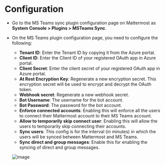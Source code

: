 # Configuration

- Go to the MS Teams sync plugin configuration page on Mattermost as **System Console > Plugins > MSTeams Sync**.
- On the MS Teams plugin configuration page, you need to configure the following:
    - **Tenant ID**: Enter the Tenant ID by copying it from the Azure portal.
    - **Client ID**: Enter the Client ID of your registered OAuth app in Azure portal.
    - **Client Secret**: Enter the client secret of your registered OAuth app in Azure portal.
    - **At Rest Encryption Key**: Regenerate a new encryption secret. This encryption secret will be used to encrypt and decrypt the OAuth token.
    - **Webhook secret**: Regenerate a new webhook secret.
    - **Bot Username**: The username for the bot account.
    - **Bot Password**: The password for the bot account.
    - **Enforce connected accounts**: Enabling this will enforce all the users to connect their Mattermost account to their MS Teams account.
    - **Allow to temporarily skip connect user**: Enabling this will allow the users to temporarily skip connecting their accounts.
    - **Sync users**: This config is for the interval (in minutes) in which the users will be synced between Mattermost and MS Teams.
    - **Sync direct and group messages**: Enable this for enabling the syncing of direct and group messages.

    ![image](https://user-images.githubusercontent.com/77336594/226593804-e3245221-9fdc-456e-aefb-be243c967394.png)

